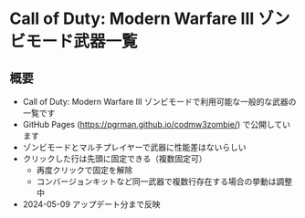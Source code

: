 # Call of Duty: Modern Warfare III ゾンビモード武器一覧

## 概要

- Call of Duty: Modern Warfare III ゾンビモードで利用可能な一般的な武器の一覧です
- GitHub Pages (https://pgrman.github.io/codmw3zombie/) で公開しています
- ゾンビモードとマルチプレイヤーで武器に性能差はないらしい
- クリックした行は先頭に固定できる（複数固定可）
  - 再度クリックで固定を解除
  - コンバージョンキットなど同一武器で複数行存在する場合の挙動は調整中
- 2024-05-09 アップデート分まで反映
